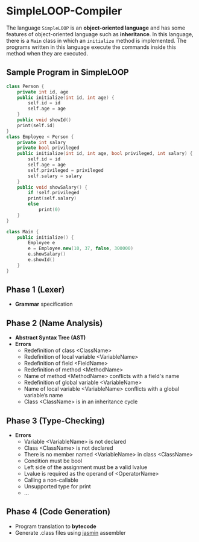 # SimpleLOOP-Compiler

The language `SimpleLOOP` is an **object-oriented language** and has some features of object-oriented language such as **inheritance**. In this language, there is a `Main` class in which an `initialize` method is implemented. The programs written in this language execute the commands inside this method when they are executed.

## Sample Program in SimpleLOOP
```C++
class Person {
    private int id, age
    public initialize(int id, int age) {
        self.id = id
        self.age = age
    }
    public void showId()
    print(self.id)
}
class Employee < Person {
    private int salary
    private bool privileged
    public initialize(int id, int age, bool privileged, int salary) {
        self.id = id
        self.age = age
        self.privileged = privileged
        self.salary = salary
    }
    public void showSalary() {
        if !self.privileged
        print(self.salary)
        else
            print(0)
    }
}

class Main {
    public initialize() {
        Employee e
        e = Employee.new(10, 37, false, 300000)
        e.showSalary()
        e.showId()
    }
}
```
## Phase 1 (Lexer)
* **Grammar** specification

## Phase 2 (Name Analysis)
* **Abstract Syntax Tree (AST)**
* **Errors**
  * Redefinition of class \<ClassName>
  * Redefinition of local variable \<VariableName>
  * Redefinition of field \<FieldName>
  * Redefinition of method \<MethodName>
  * Name of method \<MethodName> conflicts with a field's name
  * Redefinition of global variable \<VariableName>
  * Name of local variable \<VariableName> conflicts with a global variable’s name
  * Class \<ClassName> is in an inheritance cycle

## Phase 3 (Type-Checking)
* **Errors**
  * Variable \<VariableName> is not declared
  * Class \<ClassName> is not declared
  * There is no member named \<VariableName> in class \<ClassName>
  * Condition must be bool
  * Left side of the assignment must be a valid lvalue
  * Lvalue is required as the operand of \<OperatorName>
  * Calling a non-callable
  * Unsupported type for print
  * ...

## Phase 4 (Code Generation)
* Program translation to **bytecode**
* Generate .class files using [jasmin](https://jasmin.sourceforge.net/) assembler

